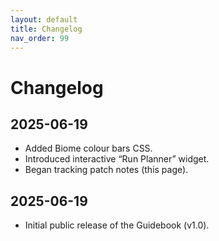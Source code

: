 ```yaml
---
layout: default
title: Changelog
nav_order: 99
---
```

# Changelog

## 2025-06-19
* Added Biome colour bars CSS.
* Introduced interactive “Run Planner” widget.
* Began tracking patch notes (this page).

## 2025-06-19
* Initial public release of the Guidebook (v1.0).
